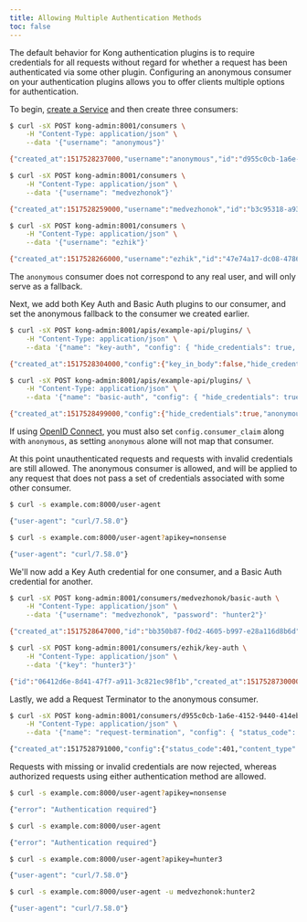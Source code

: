 ```yaml
---
title: Allowing Multiple Authentication Methods
toc: false
---
```


The default behavior for Kong authentication plugins is to require credentials 
for all requests without regard for whether a request has been authenticated 
via some other plugin. Configuring an anonymous consumer on your authentication 
plugins allows you to offer clients multiple options for authentication.

To begin, [create a Service](/enterprise/{{page.kong_version}}/getting-started/add-service/) and then create three consumers:

```bash
$ curl -sX POST kong-admin:8001/consumers \
    -H "Content-Type: application/json" \
    --data '{"username": "anonymous"}'

{"created_at":1517528237000,"username":"anonymous","id":"d955c0cb-1a6e-4152-9440-414ebb8fee8a"}

$ curl -sX POST kong-admin:8001/consumers \
    -H "Content-Type: application/json" \
    --data '{"username": "medvezhonok"}'

{"created_at":1517528259000,"username":"medvezhonok","id":"b3c95318-a932-4bb2-9d74-1298a3ffc87c"}

$ curl -sX POST kong-admin:8001/consumers \
    -H "Content-Type: application/json" \
    --data '{"username": "ezhik"}'

{"created_at":1517528266000,"username":"ezhik","id":"47e74a17-dc08-4786-a8cf-d8e4f38a5459"}
```

The `anonymous` consumer does not correspond to any real user, and will only serve as a fallback.

Next, we add both Key Auth and Basic Auth plugins to our consumer, and set the anonymous fallback to the consumer we created earlier.

```bash
$ curl -sX POST kong-admin:8001/apis/example-api/plugins/ \
    -H "Content-Type: application/json" \
    --data '{"name": "key-auth", "config": { "hide_credentials": true, "anonymous": "d955c0cb-1a6e-4152-9440-414ebb8fee8a"} }'

{"created_at":1517528304000,"config":{"key_in_body":false,"hide_credentials":true,"anonymous":"d955c0cb-1a6e-4152-9440-414ebb8fee8a","run_on_preflight":true,"key_names":["apikey"]},"id":"bb884f7b-4e48-4166-8c80-c858b5a4c357","name":"key-auth","api_id":"a2a168a8-4491-4fe1-9426-cde3b5fcd45b","enabled":true}

$ curl -sX POST kong-admin:8001/apis/example-api/plugins/ \
    -H "Content-Type: application/json" \
    --data '{"name": "basic-auth", "config": { "hide_credentials": true, "anonymous": "d955c0cb-1a6e-4152-9440-414ebb8fee8a"} }' 

{"created_at":1517528499000,"config":{"hide_credentials":true,"anonymous":"d955c0cb-1a6e-4152-9440-414ebb8fee8a"},"id":"e5a40543-debe-4225-a879-a54901368e6d","name":"basic-auth","api_id":"a2a168a8-4491-4fe1-9426-cde3b5fcd45b","enabled":true}
```

If using [OpenID Connect](/enterprise/{{page.kong_version}}/plugins/openid-connect), you must also set `config.consumer_claim` along with `anonymous`, as setting `anonymous` alone will not map that consumer.

At this point unauthenticated requests and requests with invalid credentials are still allowed. The anonymous consumer is allowed, and will be applied to any request that does not pass a set of credentials associated with some other consumer.

```bash
$ curl -s example.com:8000/user-agent

{"user-agent": "curl/7.58.0"}

$ curl -s example.com:8000/user-agent?apikey=nonsense

{"user-agent": "curl/7.58.0"}
```

We'll now add a Key Auth credential for one consumer, and a Basic Auth credential for another.

```bash
$ curl -sX POST kong-admin:8001/consumers/medvezhonok/basic-auth \
    -H "Content-Type: application/json" \
    --data '{"username": "medvezhonok", "password": "hunter2"}'

{"created_at":1517528647000,"id":"bb350b87-f0d2-4605-b997-e28a116d8b6d","username":"medvezhonok","password":"f239a0404351d7170201e7f92fa9b3159e47bb01","consumer_id":"b3c95318-a932-4bb2-9d74-1298a3ffc87c"}

$ curl -sX POST kong-admin:8001/consumers/ezhik/key-auth \
    -H "Content-Type: application/json" \
    --data '{"key": "hunter3"}'

{"id":"06412d6e-8d41-47f7-a911-3c821ec98f1b","created_at":1517528730000,"key":"hunter3","consumer_id":"47e74a17-dc08-4786-a8cf-d8e4f38a5459"}

```

Lastly, we add a Request Terminator to the anonymous consumer.

```bash
$ curl -sX POST kong-admin:8001/consumers/d955c0cb-1a6e-4152-9440-414ebb8fee8a/plugins/ \
    -H "Content-Type: application/json" \
    --data '{"name": "request-termination", "config": { "status_code": 401, "content_type": "application/json; charset=utf-8", "body": "{\"error\": \"Authentication required\"}"} }'

{"created_at":1517528791000,"config":{"status_code":401,"content_type":"application\/json; charset=utf-8","body":"{\"error\": \"Authentication required\"}"},"id":"21fc5f6f-363f-4d79-b533-ce26d4478879","name":"request-termination","enabled":true,"consumer_id":"d955c0cb-1a6e-4152-9440-414ebb8fee8a"}
```

Requests with missing or invalid credentials are now rejected, whereas authorized requests using either authentication method are allowed.

```bash
$ curl -s example.com:8000/user-agent?apikey=nonsense

{"error": "Authentication required"}

$ curl -s example.com:8000/user-agent

{"error": "Authentication required"}

$ curl -s example.com:8000/user-agent?apikey=hunter3

{"user-agent": "curl/7.58.0"}

$ curl -s example.com:8000/user-agent -u medvezhonok:hunter2

{"user-agent": "curl/7.58.0"}
```
